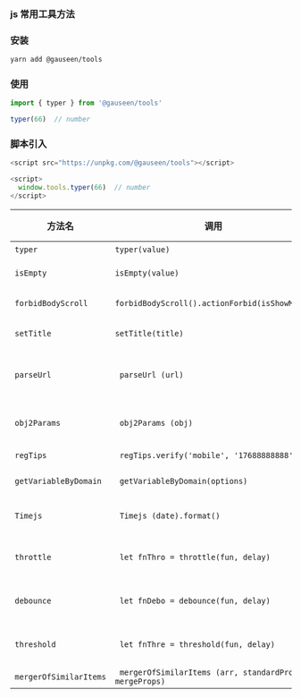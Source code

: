 ### js 常用工具方法

### 安装
```sh
yarn add @gauseen/tools
```

### 使用
```js
import { typer } from '@gauseen/tools'

typer(66)  // number
```

### 脚本引入
```js
<script src="https://unpkg.com/@gauseen/tools"></script>

<script>
  window.tools.typer(66)  // number
</script>
```

| 方法名 | 调用 | 参数类型 | 默认参数 | 说明 |
|-------|-------|---------|-------|-------|
| `typer` | `typer(value)` | `any` | - | 获取数据具体类型 |
| `isEmpty` | `isEmpty(value)` | `any` | - | 判断所有数据类型是否为空 |
| `forbidBodyScroll` | `forbidBodyScroll().actionForbid(isShowMask)` | `Boolean` | - | 禁止body滚动，解决弹出蒙层滑动穿透问题 |
| `setTitle` | `setTitle(title)` | `String` | - | 设置页面 title，单页面应用，兼容 title 问题 |
| `parseUrl` | ` parseUrl (url)` | `String or null` | `current url` | 解析链接中的数据 `http://example/api?name=hello&msg=world => { name: 'hello', msg: 'world' }` |
| `obj2Params` | ` obj2Params (obj)` | `Object or null` | - | 对象转 form 数据 `{ name: 'hello', msg: 'world' } => name=hello&msg=world` |
| `regTips` | ` regTips.verify('mobile', '17688888888')` | `type, value` | - | 正则判断 |
| `getVariableByDomain` | ` getVariableByDomain(options)` | `Object` | - | 根据不同域名，获取不同变量 |
| `Timejs` | ` Timejs (date).format()` | - | `new Date()&YYYY-MM-DD HH:mm:ss` | 日期格式化 |
| `throttle` | ` let fnThro = throttle(fun, delay)` | - | - | 节流函数(初始执行一次，一定时间内必定执行一次) |
| `debounce` | ` let fnDebo = debounce(fun, delay)` | - | - | 防抖函数(一定时间内不再次调用，执行一次) |
| `threshold` | ` let fnThre = threshold(fun, delay)` | - | - | 禁止频繁操作函数(第一次立即执行，delay 毫秒之后执行一次) |
| `mergerOfSimilarItems` | ` mergerOfSimilarItems (arr, standardProps, mergeProps)` | - | - | 合并同类项 |
